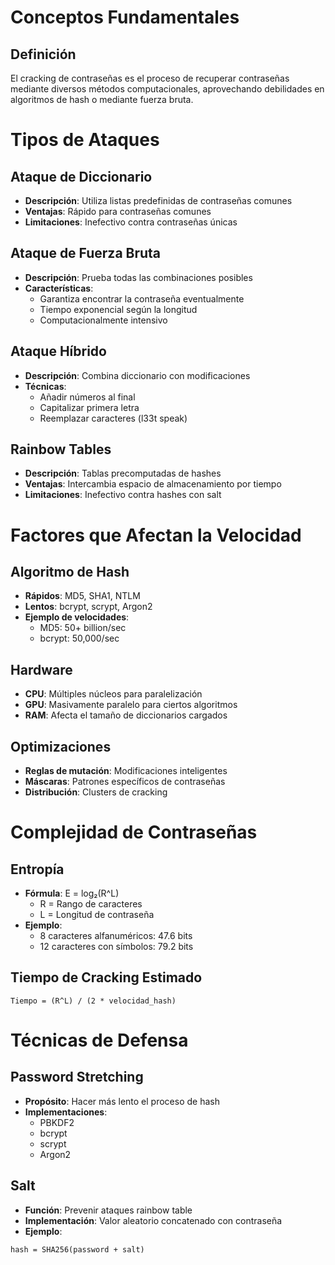 # Conceptos Fundamentales

## Definición

El cracking de contraseñas es el proceso de recuperar contraseñas mediante diversos métodos computacionales, aprovechando debilidades en algoritmos de hash o mediante fuerza bruta.


# Tipos de Ataques

## Ataque de Diccionario

- **Descripción**: Utiliza listas predefinidas de contraseñas comunes
- **Ventajas**: Rápido para contraseñas comunes
- **Limitaciones**: Inefectivo contra contraseñas únicas

## Ataque de Fuerza Bruta

- **Descripción**: Prueba todas las combinaciones posibles
- **Características**:
    - Garantiza encontrar la contraseña eventualmente
    - Tiempo exponencial según la longitud
    - Computacionalmente intensivo

## Ataque Híbrido

- **Descripción**: Combina diccionario con modificaciones
- **Técnicas**:
    - Añadir números al final
    - Capitalizar primera letra
    - Reemplazar caracteres (l33t speak)

## Rainbow Tables

- **Descripción**: Tablas precomputadas de hashes
- **Ventajas**: Intercambia espacio de almacenamiento por tiempo
- **Limitaciones**: Inefectivo contra hashes con salt


# Factores que Afectan la Velocidad

## Algoritmo de Hash

- **Rápidos**: MD5, SHA1, NTLM
- **Lentos**: bcrypt, scrypt, Argon2
- **Ejemplo de velocidades**:
    - MD5: 50+ billion/sec
    - bcrypt: 50,000/sec

## Hardware

- **CPU**: Múltiples núcleos para paralelización
- **GPU**: Masivamente paralelo para ciertos algoritmos
- **RAM**: Afecta el tamaño de diccionarios cargados

## Optimizaciones

- **Reglas de mutación**: Modificaciones inteligentes
- **Máscaras**: Patrones específicos de contraseñas
- **Distribución**: Clusters de cracking


# Complejidad de Contraseñas

## Entropía

- **Fórmula**: E = log₂(R^L)
    - R = Rango de caracteres
    - L = Longitud de contraseña
- **Ejemplo**:
    - 8 caracteres alfanuméricos: 47.6 bits
    - 12 caracteres con símbolos: 79.2 bits

## Tiempo de Cracking Estimado

```
Tiempo = (R^L) / (2 * velocidad_hash)
```


# Técnicas de Defensa

## Password Stretching

- **Propósito**: Hacer más lento el proceso de hash
- **Implementaciones**:
    - PBKDF2
    - bcrypt
    - scrypt
    - Argon2

## Salt

- **Función**: Prevenir ataques rainbow table
- **Implementación**: Valor aleatorio concatenado con contraseña
- **Ejemplo**:

```
hash = SHA256(password + salt)
```